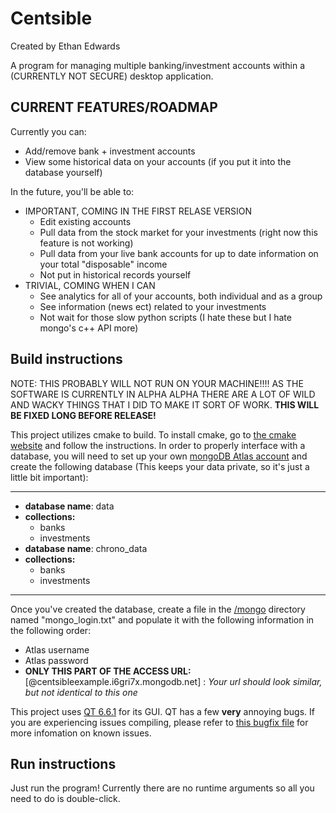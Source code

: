 <h1>Centsible</h1>
Created by Ethan Edwards

A program for managing multiple banking/investment accounts within a (CURRENTLY NOT SECURE) desktop application.

<h2>CURRENT FEATURES/ROADMAP</h2>
Currently you can:
<ul>
  <li>Add/remove bank + investment accounts</li>
  <li>View some historical data on your accounts (if you put it into the database yourself)</li>
</ul>

In the future, you'll be able to:
<ul>
  <li>
    IMPORTANT, COMING IN THE FIRST RELASE VERSION
    <ul>
      <li>Edit existing accounts</li>
      <li>Pull data from the stock market for your investments (right now this feature is not working)</li>
      <li>Pull data from your live bank accounts for up to date information on your total "disposable" income</li>
      <li>Not put in historical records yourself</li>
    </ul>
  </li>
  <li>
    TRIVIAL, COMING WHEN I CAN
    <ul>
      <li>See analytics for all of your accounts, both individual and as a group</li>
      <li>See information (news ect) related to your investments</li>
      <li>Not wait for those slow python scripts (I hate these but I hate mongo's c++ API more)</li>
    </ul>
  </li>
</ul>

<h2>Build instructions</h2>

NOTE: THIS PROBABLY WILL NOT RUN ON YOUR MACHINE!!!! AS THE SOFTWARE IS CURRENTLY IN ALPHA ALPHA THERE ARE A LOT OF WILD AND WACKY THINGS
      THAT I DID TO MAKE IT SORT OF WORK. <b>THIS WILL BE FIXED LONG BEFORE RELEASE!</b>

This project utilizes cmake to build. To install cmake, go to <a href="https://cmake.org/download/">the cmake website</a> and follow the instructions.
In order to properly interface with a database, you will need to set up your own <a href="https://www.mongodb.com/atlas/database">mongoDB Atlas account</a> and create the following database
(This keeps your data private, so it's just a little bit important):

--------------------------------------------------------------------
<ul>
  <li><b>database name</b>: data</li>
  <li><b>collections:</b>
    <ul>
      <li>banks</li>
      <li>investments</li>
    </ul>
  </li>
  <li><b>database name</b>: chrono_data</li>
  <li>
    <b>collections:</b>
    <ul>
      <li>banks</li>
      <li>investments</li>
    </ul>
  </li>
</ul>

--------------------------------------------------------------------

Once you've created the database, create a file in the <a href="https://github.com/eedwards4/centsible/tree/main/mongo">/mongo</a> directory named "mongo_login.txt" and populate it with the following information in the following order:

<ul>
  <li>Atlas username</li>
  <li>Atlas password</li>
  <li><b>ONLY THIS PART OF THE ACCESS URL:</b> [@centsibleexample.i6gri7x.mongodb.net] : <i>Your url should look similar, but not identical to this one</i></li>
</ul>

This project uses <a href="https://www.qt.io/blog/qt-6.6.1-released">QT 6.6.1</a> for its GUI. QT has a few <b>very</b> annoying bugs.
If you are experiencing issues compiling, please refer to <a href="https://github.com/eedwards4/centsible/blob/main/bugfix.txt">this bugfix file</a> for more infomation on known issues.

<h2>Run instructions</h2>
Just run the program! Currently there are no runtime arguments so all you need to do is double-click.
